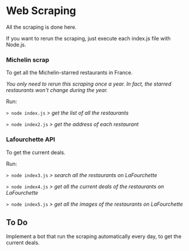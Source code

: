 # Web Scraping

All the scraping is done here. 

If you want to rerun the scraping, just execute each index.js file with Node.js. 

### Michelin scrap

To get all the Michelin-starred restaurants in France. 

*You only need to rerun this scraping once a year. In fact, the starred restaurants won't change during the year.*

Run: 

`> node index.js` *> get the list of all the restaurants*

`> node index2.js` *> get the address of each restaurant*

### Lafourchette API

To get the current deals. 

Run:

`> node index3.js` *> search all the restaurants on LaFourchette*

`> node index4.js` *> get all the current deals of the restaurants on LaFourchette*

`> node index5.js` *> get all the images of the restaurants on LaFourchette*


## To Do 

Implement a bot that run the scraping automatically every day, to get the current deals.
